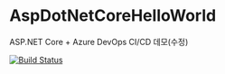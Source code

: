 # AspDotNetCoreHelloWorld
ASP.NET Core + Azure DevOps CI/CD 데모(수정)

[![Build Status](https://dev.azure.com/redplus/AspDotNetCoreHelloWorld/_apis/build/status/AspDotNetCoreHelloWorld-ASP.NET%20Core-CI?branchName=master)](https://dev.azure.com/redplus/AspDotNetCoreHelloWorld/_build/latest?definitionId=19&branchName=master)
